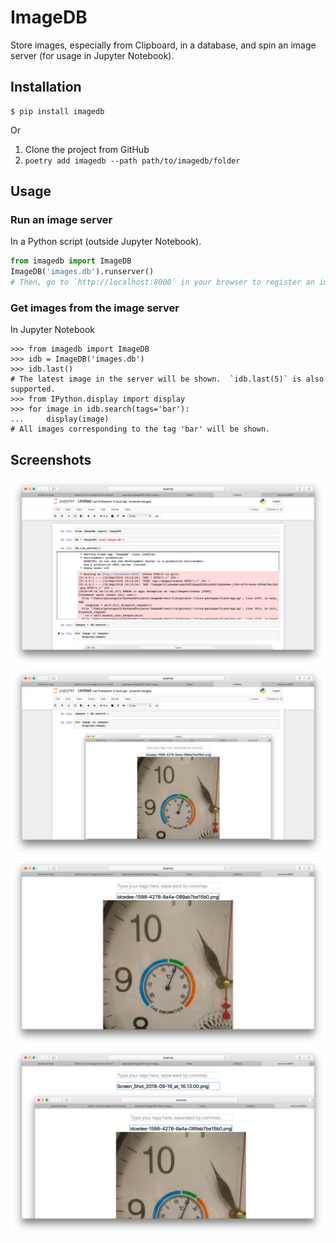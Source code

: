# ImageDB

Store images, especially from Clipboard, in a database, and spin an image server (for usage in Jupyter Notebook).

## Installation

```commandline
$ pip install imagedb
```

Or

1. Clone the project from GitHub
2. `poetry add imagedb --path path/to/imagedb/folder`

## Usage

### Run an image server

In a Python script (outside Jupyter Notebook).

```python
from imagedb import ImageDB
ImageDB('images.db').runserver()
# Then, go to `http://localhost:8000` in your browser to register an image (from the clipboard).
```

### Get images from the image server

In Jupyter Notebook

```pydocstring
>>> from imagedb import ImageDB
>>> idb = ImageDB('images.db')
>>> idb.last()
# The latest image in the server will be shown.  `idb.last(5)` is also supported.
>>> from IPython.display import display
>>> for image in idb.search(tags='bar'):
...     display(image)
# All images corresponding to the tag 'bar' will be shown.
```

## Screenshots

<img src="https://raw.githubusercontent.com/patarapolw/ImageDB/master/screenshots/jupyter1.png" />
<img src="https://raw.githubusercontent.com/patarapolw/ImageDB/master/screenshots/jupyter2.png" />
<img src="https://raw.githubusercontent.com/patarapolw/ImageDB/master/screenshots/browser1.png" />
<img src="https://raw.githubusercontent.com/patarapolw/ImageDB/master/screenshots/browser2.png" />
